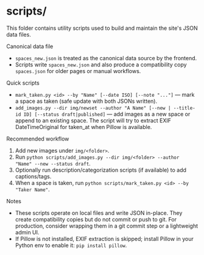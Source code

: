 # scripts/

This folder contains utility scripts used to build and maintain the site's JSON data files.

Canonical data file
- `spaces_new.json` is treated as the canonical data source by the frontend.
- Scripts write `spaces_new.json` and also produce a compatibility copy `spaces.json` for older pages or manual workflows.

Quick scripts
- `mark_taken.py <id> --by "Name" [--date ISO] [--note "..."]` — mark a space as taken (safe update with both JSONs written).
- `add_images.py --dir img/newset --author "A Name" [--new | --title-id ID] [--status draft|published]` — add images as a new space or append to an existing space. The script will try to extract EXIF DateTimeOriginal for taken_at when Pillow is available.

Recommended workflow
1. Add new images under `img/<folder>`.
2. Run `python scripts/add_images.py --dir img/<folder> --author "Name" --new --status draft`.
3. Optionally run description/categorization scripts (if available) to add captions/tags.
4. When a space is taken, run `python scripts/mark_taken.py <id> --by "Taker Name"`.

Notes
- These scripts operate on local files and write JSON in-place. They create compatibility copies but do not commit or push to git. For production, consider wrapping them in a git commit step or a lightweight admin UI.
- If Pillow is not installed, EXIF extraction is skipped; install Pillow in your Python env to enable it: `pip install pillow`.
